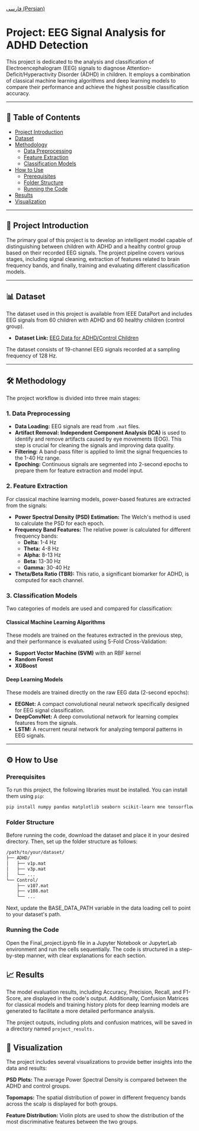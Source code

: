 [فارسی (Persian)](README.fa.md)

# Project: EEG Signal Analysis for ADHD Detection

This project is dedicated to the analysis and classification of Electroencephalogram (EEG) signals to diagnose Attention-Deficit/Hyperactivity Disorder (ADHD) in children. It employs a combination of classical machine learning algorithms and deep learning models to compare their performance and achieve the highest possible classification accuracy.

---

## 📑 Table of Contents

- [Project Introduction](#-project-introduction)
- [Dataset](#-dataset)
- [Methodology](#-methodology)
  - [Data Preprocessing](#1-data-preprocessing)
  - [Feature Extraction](#2-feature-extraction)
  - [Classification Models](#3-classification-models)
- [How to Use](#-how-to-use)
  - [Prerequisites](#prerequisites)
  - [Folder Structure](#folder-structure)
  - [Running the Code](#running-the-code)
- [Results](#-results)
- [Visualization](#-visualization)

---

## 📖 Project Introduction

The primary goal of this project is to develop an intelligent model capable of distinguishing between children with ADHD and a healthy control group based on their recorded EEG signals. The project pipeline covers various stages, including signal cleaning, extraction of features related to brain frequency bands, and finally, training and evaluating different classification models.

---

## 📊 Dataset

The dataset used in this project is available from IEEE DataPort and includes EEG signals from 60 children with ADHD and 60 healthy children (control group).

- **Dataset Link:** [EEG Data for ADHD/Control Children](https://ieee-dataport.org/open-access/eeg-data-adhd-control-children)

The dataset consists of 19-channel EEG signals recorded at a sampling frequency of 128 Hz.

---

## 🛠️ Methodology

The project workflow is divided into three main stages:

### 1. Data Preprocessing

- **Data Loading:** EEG signals are read from `.mat` files.
- **Artifact Removal:** **Independent Component Analysis (ICA)** is used to identify and remove artifacts caused by eye movements (EOG). This step is crucial for cleaning the signals and improving data quality.
- **Filtering:** A band-pass filter is applied to limit the signal frequencies to the 1-40 Hz range.
- **Epoching:** Continuous signals are segmented into 2-second epochs to prepare them for feature extraction and model input.

### 2. Feature Extraction

For classical machine learning models, power-based features are extracted from the signals:

- **Power Spectral Density (PSD) Estimation:** The Welch's method is used to calculate the PSD for each epoch.
- **Frequency Band Features:** The relative power is calculated for different frequency bands:
  - **Delta:** 1-4 Hz
  - **Theta:** 4-8 Hz
  - **Alpha:** 8-13 Hz
  - **Beta:** 13-30 Hz
  - **Gamma:** 30-40 Hz
- **Theta/Beta Ratio (TBR):** This ratio, a significant biomarker for ADHD, is computed for each channel.

### 3. Classification Models

Two categories of models are used and compared for classification:

#### Classical Machine Learning Algorithms

These models are trained on the features extracted in the previous step, and their performance is evaluated using 5-Fold Cross-Validation:
- **Support Vector Machine (SVM)** with an RBF kernel
- **Random Forest**
- **XGBoost**

#### Deep Learning Models

These models are trained directly on the raw EEG data (2-second epochs):
- **EEGNet:** A compact convolutional neural network specifically designed for EEG signal classification.
- **DeepConvNet:** A deep convolutional network for learning complex features from the signals.
- **LSTM:** A recurrent neural network for analyzing temporal patterns in EEG signals.

---

## ⚙️ How to Use

### Prerequisites

To run this project, the following libraries must be installed. You can install them using `pip`:
```bash
pip install numpy pandas matplotlib seaborn scikit-learn mne tensorflow xgboost
```

### Folder Structure
Before running the code, download the dataset and place it in your desired directory. Then, set up the folder structure as follows:

```bash
/path/to/your/dataset/
├── ADHD/
│   ├── v1p.mat
│   ├── v3p.mat
│   └── ...
└── Control/
    ├── v107.mat
    ├── v108.mat
    └── ...
```
Next, update the BASE_DATA_PATH variable in the data loading cell to point to your dataset's path.

### Running the Code
Open the Final_project.ipynb file in a Jupyter Notebook or JupyterLab environment and run the cells sequentially. The code is structured in a step-by-step manner, with clear explanations for each section.

## 📈 Results
The model evaluation results, including Accuracy, Precision, Recall, and F1-Score, are displayed in the code's output. Additionally, Confusion Matrices for classical models and training history plots for deep learning models are generated to facilitate a more detailed performance analysis.

The project outputs, including plots and confusion matrices, will be saved in a directory named `project_results.`

## 🎨 Visualization
The project includes several visualizations to provide better insights into the data and results:

**PSD Plots:** The average Power Spectral Density is compared between the ADHD and control groups.

**Topomaps:** The spatial distribution of power in different frequency bands across the scalp is displayed for both groups.

**Feature Distribution:** Violin plots are used to show the distribution of the most discriminative features between the two groups.
